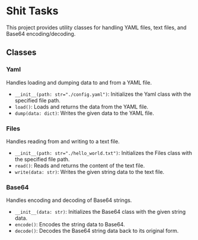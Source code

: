 # Shit Tasks

This project provides utility classes for handling YAML files, text files, and Base64 encoding/decoding.

## Classes

### Yaml

Handles loading and dumping data to and from a YAML file.

- `__init__(path: str="./config.yaml")`: Initializes the Yaml class with the specified file path.
- `load()`: Loads and returns the data from the YAML file.
- `dump(data: dict)`: Writes the given data to the YAML file.

### Files

Handles reading from and writing to a text file.

- `__init__(path: str="./hello_world.txt")`: Initializes the Files class with the specified file path.
- `read()`: Reads and returns the content of the text file.
- `write(data: str)`: Writes the given string data to the text file.

### Base64

Handles encoding and decoding of Base64 strings.

- `__init__(data: str)`: Initializes the Base64 class with the given string data.
- `encode()`: Encodes the string data to Base64.
- `decode()`: Decodes the Base64 string data back to its original form.
